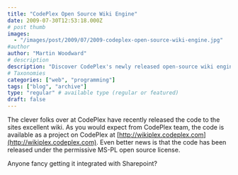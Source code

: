 ```yaml
---
title: "CodePlex Open Source Wiki Engine"
date: 2009-07-30T12:53:18.000Z
# post thumb
images:
  - "/images/post/2009/07/2009-codeplex-open-source-wiki-engine.jpg"
#author
author: "Martin Woodward"
# description
description: "Discover CodePlex's newly released open-source wiki engine, available under the permissive MS-PL licence—perfect for SharePoint integration!"
# Taxonomies
categories: ["web", "programming"]
tags: ["blog", "archive"]
type: "regular" # available type (regular or featured)
draft: false
---
```


The clever folks over at CodePlex have recently released the code to the sites excellent wiki. As you would expect from CodePlex team, the code is available as a project on CodePlex at [http://wikiplex.codeplex.com](http://wikiplex.codeplex.com). Even better news is that the code has been released under the permissive MS-PL open source license.

Anyone fancy getting it integrated with Sharepoint?
